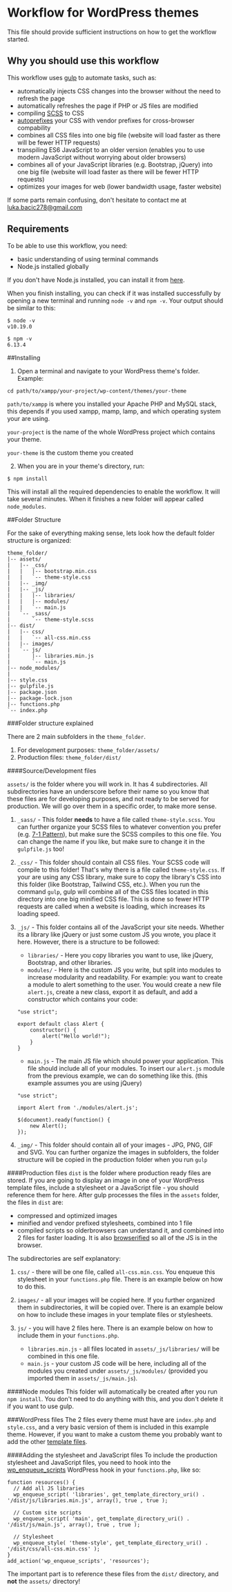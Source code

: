 # Workflow for WordPress themes
This file should provide sufficient instructions on how to get the workflow started.

## Why you should use this workflow
This workflow uses [gulp](https://gulpjs.com/) to automate tasks, such as: 
 - automatically injects CSS changes into the browser without the need to refresh the page
 - automatically refreshes the page if PHP or JS files are modified 
 - compiling [SCSS](https://sass-lang.com/) to CSS
 - [autoprefixes](https://github.com/postcss/autoprefixer) your CSS with vendor prefixes for cross-browser compability
 - combines all CSS files into one big file (website will load faster as there will be fewer HTTP requests)
 - transpiling ES6 JavaScript to an older version (enables you to use modern JavaScript without worrying about older browsers)
 - combines all of your JavaScript libraries (e.g. Bootstrap, jQuery) into one big file (website will load faster as there will be fewer HTTP requests)
 - optimizes your images for web (lower bandwidth usage, faster website)

If some parts remain confusing, don't hesitate to contact me at luka.bacic278@gmail.com

## Requirements
To be able to use this workflow, you need:
 - basic understanding of using terminal commands
 - Node.js installed globally

If you don't have Node.js installed, you can install it from [here](https://nodejs.org/en/).

When you finish installing, you can check if it was installed successfully by opening a new terminal and running `node -v` and `npm -v`. Your output should be similar to this:

```
$ node -v
v10.19.0

$ npm -v
6.13.4
```

##Installing

1. Open a terminal and navigate to your WordPress theme's folder. Example: 
```
cd path/to/xampp/your-project/wp-content/themes/your-theme
```
`path/to/xampp` is where you installed your Apache PHP and MySQL stack, this depends if you used xampp, mamp, lamp, and which operating system your are using.

`your-project` is the name of the whole WordPress project which contains your theme.

`your-theme` is the custom theme you created 

2. When you are in your theme's directory, run:
```
$ npm install
```
This will install all the required dependencies to enable the workflow. It will take several minutes. When it finishes a new folder will appear called `node_modules`.

##Folder Structure

For the sake of everything making sense, lets look how the default folder structure is organized:

```
theme_folder/
|-- assets/
|   |-- _css/
|   |   |-- bootstrap.min.css
|   |   `-- theme-style.css
|   |-- _img/
|   |-- _js/
|   |   |-- libraries/
|   |   |-- modules/
|   |   `-- main.js
|   `-- _sass/
|       `-- theme-style.scss
|-- dist/
|   |-- css/
|   |   `-- all-css.min.css
|   |-- images/
|   `-- js/
|       |-- libraries.min.js
|       `-- main.js
|-- node_modules/
|
|-- style.css
|-- gulpfile.js
|-- package.json
|-- package-lock.json
|-- functions.php
`-- index.php
```
###Folder structure explained

There are 2 main subfolders in the `theme_folder`.
1. For development purposes: `theme_folder/assets/`
2. Production files: `theme_folder/dist/`

####Source/Development files

`assets/` is the folder where you will work in. It has 4 subdirectories. All subdirectories have an underscore before their name so you know that these files are for developing purposes, and not ready to be served for production. We will go over them in a specific order, to make more sense.

1. `_sass/` - This folder **needs** to have a file called `theme-style.scss`. You can further organize your SCSS files to whatever convention you prefer (e.g. [7-1 Pattern](https://sass-guidelin.es/#the-7-1-pattern)), but make sure the SCSS compiles to this one file. You can change the name if you like, but make sure to change it in the `gulpfile.js` too!

2. `_css/` - This folder should contain all CSS files. Your SCSS code will compile to this folder! That's why there is a file called `theme-style.css`. If your are using any CSS library, make sure to copy the library's CSS into this folder (like Bootstrap, Tailwind CSS, etc.). When you run the command `gulp`, gulp will combine all of the CSS files located in this directory into one big minified CSS file. This is done so fewer HTTP requests are called when a website is loading, which increases its loading speed.

3. `_js/` - This folder contains all of the JavaScript your site needs. Whether its a library like jQuery or just some custom JS you wrote, you place it here. However, there is a structure to be followed:
    - `libraries/` - Here you copy libraries you want to use, like jQuery, Bootstrap, and other libraries.
    - `modules/` - Here is the custom JS you write, but split into modules to increase modularity and readability. For example: you want to create a module to alert something to the user. You would create a new file `alert.js`, create a new class, export it as default, and add a constructor which contains your code:

    ```
    "use strict";

    export default class Alert {
        constructor() {
            alert("Hello world!");
        }
    }
    ```
    - `main.js` - The main JS file which should power your application. This file should include all of your modules. To insert our `alert.js` module from the previous example, we can do something like this. (this example assumes you are using jQuery)
    
    ```
    "use strict";

    import Alert from './modules/alert.js';

    $(document).ready(function() {
        new Alert();
    });
    ```

4. `_img/` - This folder should contain all of your images - JPG, PNG, GIF and SVG. You can further organize the images in subfolders, the folder structure will be copied in the production folder when you run `gulp`


####Production files
`dist` is the folder where production ready files are stored. If you are going to display an image in one of your WordPress template files, include a stylesheet or a JavaScript file - you should reference them for here. After gulp processes the files in the `assets` folder, the files in `dist` are:
 - compressed and optimized images
 - minified and vendor prefixed stylesheets, combined into 1 file
 - compiled scripts so olderbrowsers can understand it, and combined into 2 files for faster loading. It is also [browserified](http://browserify.org/) so all of the JS is in the browser.

The subdirectories are self explanatory:
1. `css/` - there will be one file, called `all-css.min.css`. You enqueue this stylesheet in your `functions.php` file. There is an example below on how to do this.

2. `images/` - all your images will be copied here. If you further organized them in subdirectories, it will be copied over. There is an example below on how to include these images in your template files or stylesheets.

3. `js/` - you will have 2 files here. There is an example below on how to include them in your `functions.php`.
    - `libraries.min.js` - all files located in `assets/_js/libraries/` will be combined in this one file.
    - `main.js` - your custom JS code will be here, including all of the modules you created under `assets/_js/modules/` (provided you imported them in `assets/_js/main.js`).
    
####Node modules
This folder will automatically be created after you run `npm install`. You don't need to do anything with this, and you don't delete it if you want to use gulp.

###WordPress files
The 2 files every theme must have are `index.php` and `style.css`, and a very basic version of them is included in this example theme. However, if you want to make a custom theme you probably want to add the other [template files](https://developer.wordpress.org/themes/basics/template-hierarchy/).

####Adding the stylesheet and JavaScript files
To include the production stylesheet and JavaScript files, you need to hook into the [wp_enqueue_scripts](https://developer.wordpress.org/reference/hooks/wp_enqueue_scripts/) WordPress hook in your `functions.php`, like so:

```
function resources() {
  // Add all JS libraries 
  wp_enqueue_script( 'libraries', get_template_directory_uri() . '/dist/js/libraries.min.js', array(), true , true );
  
  // Custom site scripts
  wp_enqueue_script( 'main', get_template_directory_uri() . '/dist/js/main.js', array(), true , true );

  // Stylesheet 
  wp_enqueue_style( 'theme-style', get_template_directory_uri() . '/dist/css/all-css.min.css' );
}
add_action('wp_enqueue_scripts', 'resources');
```

The important part is to reference these files from the `dist/` directory, and **not** the `assets/` directory!